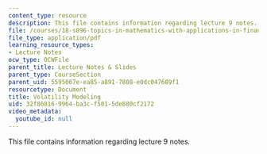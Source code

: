 ```yaml
---
content_type: resource
description: This file contains information regarding lecture 9 notes.
file: /courses/18-s096-topics-in-mathematics-with-applications-in-finance-fall-2013/32f868169964ba3cf5015de880cf2172_MIT18_S096F13_lecnote9.pdf
file_type: application/pdf
learning_resource_types:
- Lecture Notes
ocw_type: OCWFile
parent_title: Lecture Notes & Slides
parent_type: CourseSection
parent_uid: 5595067e-ea85-a891-7808-e0dc047689f1
resourcetype: Document
title: Volatility Modeling
uid: 32f86816-9964-ba3c-f501-5de880cf2172
video_metadata:
  youtube_id: null
---
```

This file contains information regarding lecture 9 notes.

